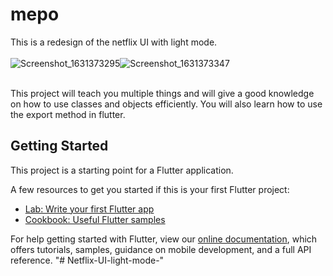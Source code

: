 # mepo

This is a redesign of the netflix UI with light mode. 
<br/>
<br />![Screenshot_1631373295](https://user-images.githubusercontent.com/62276296/132952749-c7d6710c-d150-496c-9cec-13c2dd5227d3.png)![Screenshot_1631373347](https://user-images.githubusercontent.com/62276296/132952752-72b4c8ef-aa2d-4e06-b171-b63d607b7739.png)


<br />This project will teach you multiple things and will give a good knowledge on how to use classes and objects efficiently. You will also learn how to use the export method in flutter.

## Getting Started

This project is a starting point for a Flutter application.

A few resources to get you started if this is your first Flutter project:

- [Lab: Write your first Flutter app](https://flutter.dev/docs/get-started/codelab)
- [Cookbook: Useful Flutter samples](https://flutter.dev/docs/cookbook)

For help getting started with Flutter, view our
[online documentation](https://flutter.dev/docs), which offers tutorials,
samples, guidance on mobile development, and a full API reference.
"# Netflix-UI-light-mode-" 
